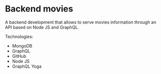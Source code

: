 # Backend movies

A backend development that allows to serve movies information through an API based on Node JS and GraphQL.

Technologies:

* MongoDB
* GraphQL
* GitHub
* Node JS
* GraphQL Yoga
